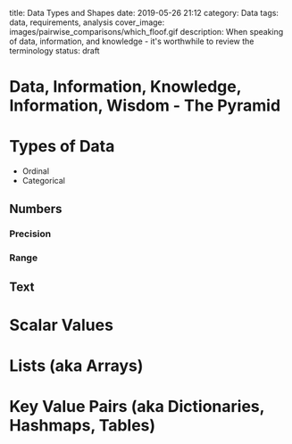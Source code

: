 title: Data Types and Shapes
date: 2019-05-26 21:12
category: Data
tags: data, requirements, analysis
cover_image: images/pairwise_comparisons/which_floof.gif
description: When speaking of data, information, and knowledge - it's worthwhile to review the terminology
status: draft

# Data, Information, Knowledge, Information, Wisdom - The Pyramid

# Types of Data

- Ordinal
- Categorical

## Numbers

### Precision

### Range

## Text

# Scalar Values

# Lists (aka Arrays)

# Key Value Pairs (aka Dictionaries, Hashmaps, Tables)

